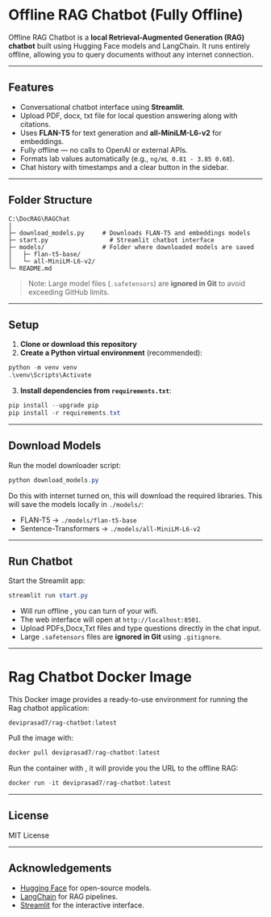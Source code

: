 # Offline RAG Chatbot (Fully Offline)

Offline RAG Chatbot is a **local Retrieval-Augmented Generation (RAG) chatbot** built using Hugging Face models and LangChain.
It runs entirely offline, allowing you to query documents without any internet connection.

---

## Features

* Conversational chatbot interface using **Streamlit**.
* Upload PDF, docx, txt file for local question answering along with citations.
* Uses **FLAN-T5** for text generation and **all-MiniLM-L6-v2** for embeddings.
* Fully offline — no calls to OpenAI or external APIs.
* Formats lab values automatically (e.g., `ng/mL 0.81 - 3.85 0.68`).
* Chat history with timestamps and a clear button in the sidebar.

---

## Folder Structure

```
C:\DocRAG\RAGChat
│
├─ download_models.py     # Downloads FLAN-T5 and embeddings models
├─ start.py                 # Streamlit chatbot interface
├─ models/                # Folder where downloaded models are saved
│   ├─ flan-t5-base/
│   └─ all-MiniLM-L6-v2/
└─ README.md
```

> Note: Large model files (`.safetensors`) are **ignored in Git** to avoid exceeding GitHub limits.

---

## Setup

1. **Clone or download this repository**
2. **Create a Python virtual environment** (recommended):

```powershell
python -m venv venv
.\venv\Scripts\Activate
```


3. **Install dependencies from `requirements.txt`**:

```powershell
pip install --upgrade pip
pip install -r requirements.txt
```
---

## Download Models

Run the model downloader script:

```powershell
python download_models.py
```
Do this with internet turned on, this will download the required libraries.
This will save the models locally in `./models/`:

* FLAN-T5 → `./models/flan-t5-base`
* Sentence-Transformers → `./models/all-MiniLM-L6-v2`

---

## Run Chatbot

Start the Streamlit app:

```powershell
streamlit run start.py
```
* Will run offline , you can turn of your wifi.
* The web interface will open at `http://localhost:8501`.
* Upload PDFs,Docx,Txt files and type questions directly in the chat input.
* Large `.safetensors` files are **ignored in Git** using `.gitignore`.

---
# Rag Chatbot Docker Image

This Docker image provides a ready-to-use environment for running the Rag chatbot application:
```pwershell
deviprasad7/rag-chatbot:latest
```
Pull the image with:  
```powershell
docker pull deviprasad7/rag-chatbot:latest
```
Run the container with , it will provide you the URL to the offline RAG:
```powershell
docker run -it deviprasad7/rag-chatbot:latest
```
---

## License

MIT License

---

## Acknowledgements

* [Hugging Face](https://huggingface.co/) for open-source models.
* [LangChain](https://www.langchain.com/) for RAG pipelines.
* [Streamlit](https://streamlit.io/) for the interactive interface.

